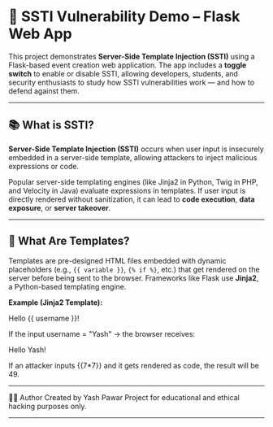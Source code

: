 # 🔐 SSTI Vulnerability Demo – Flask Web App

This project demonstrates **Server-Side Template Injection (SSTI)** using a Flask-based event creation web application. The app includes a **toggle switch** to enable or disable SSTI, allowing developers, students, and security enthusiasts to study how SSTI vulnerabilities work — and how to defend against them.

---

## 📚 What is SSTI?

**Server-Side Template Injection (SSTI)** occurs when user input is insecurely embedded in a server-side template, allowing attackers to inject malicious expressions or code.

Popular server-side templating engines (like Jinja2 in Python, Twig in PHP, and Velocity in Java) evaluate expressions in templates. If user input is directly rendered without sanitization, it can lead to **code execution**, **data exposure**, or **server takeover**.

---

## 🧠 What Are Templates?

Templates are pre-designed HTML files embedded with dynamic placeholders (e.g., `{{ variable }}`, `{% if %}`, etc.) that get rendered on the server before being sent to the browser. Frameworks like Flask use **Jinja2**, a Python-based templating engine.

**Example (Jinja2 Template):**


<p>Hello {{ username }}!</p>

If the input username = "Yash" → the browser receives:
<p>Hello Yash!</p>


If an attacker inputs {{7*7}} and it gets rendered as code, the result will be 49.

---

🧑‍💻 Author
Created by Yash Pawar
Project for educational and ethical hacking purposes only.

---
